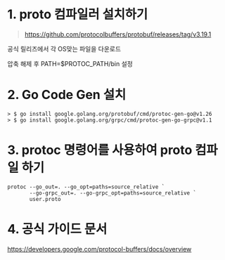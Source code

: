 # 1. proto 컴파일러 설치하기
> https://github.com/protocolbuffers/protobuf/releases/tag/v3.19.1

공식 릴리즈에서 각 OS맞는 파일을 다운로드 

압축 해제 후 PATH=$PROTOC_PATH/bin 설정  
# 2. Go Code Gen 설치
~~~
> $ go install google.golang.org/protobuf/cmd/protoc-gen-go@v1.26
> $ go install google.golang.org/grpc/cmd/protoc-gen-go-grpc@v1.1
~~~


# 3. protoc 명령어를 사용하여 proto 컴파일 하기 
~~~
protoc --go_out=. --go_opt=paths=source_relative `
       --go-grpc_out=. --go-grpc_opt=paths=source_relative `
       user.proto

~~~

# 4. 공식 가이드 문서
 https://developers.google.com/protocol-buffers/docs/overview